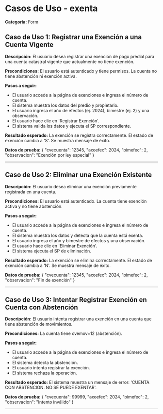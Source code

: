 # Casos de Uso - exenta

**Categoría:** Form

## Caso de Uso 1: Registrar una Exención a una Cuenta Vigente

**Descripción:** El usuario desea registrar una exención de pago predial para una cuenta catastral vigente que actualmente no tiene exención.

**Precondiciones:**
El usuario está autenticado y tiene permisos. La cuenta no tiene abstención ni exención activa.

**Pasos a seguir:**
- El usuario accede a la página de exenciones e ingresa el número de cuenta.
- El sistema muestra los datos del predio y propietario.
- El usuario ingresa el año de efectos (ej. 2024), bimestre (ej. 2) y una observación.
- El usuario hace clic en 'Registrar Exención'.
- El sistema valida los datos y ejecuta el SP correspondiente.

**Resultado esperado:**
La exención se registra correctamente. El estado de exención cambia a 'S'. Se muestra mensaje de éxito.

**Datos de prueba:**
{ "cvecuenta": 12345, "axoefec": 2024, "bimefec": 2, "observacion": "Exención por ley especial" }

---

## Caso de Uso 2: Eliminar una Exención Existente

**Descripción:** El usuario desea eliminar una exención previamente registrada en una cuenta.

**Precondiciones:**
El usuario está autenticado. La cuenta tiene exención activa y no tiene abstención.

**Pasos a seguir:**
- El usuario accede a la página de exenciones e ingresa el número de cuenta.
- El sistema muestra los datos y detecta que la cuenta está exenta.
- El usuario ingresa el año y bimestre de efectos y una observación.
- El usuario hace clic en 'Eliminar Exención'.
- El sistema ejecuta el SP de eliminación.

**Resultado esperado:**
La exención se elimina correctamente. El estado de exención cambia a 'N'. Se muestra mensaje de éxito.

**Datos de prueba:**
{ "cvecuenta": 12345, "axoefec": 2024, "bimefec": 2, "observacion": "Fin de exención" }

---

## Caso de Uso 3: Intentar Registrar Exención en Cuenta con Abstención

**Descripción:** El usuario intenta registrar una exención en una cuenta que tiene abstención de movimientos.

**Precondiciones:**
La cuenta tiene cvemov=12 (abstención).

**Pasos a seguir:**
- El usuario accede a la página de exenciones e ingresa el número de cuenta.
- El sistema detecta la abstención.
- El usuario intenta registrar la exención.
- El sistema rechaza la operación.

**Resultado esperado:**
El sistema muestra un mensaje de error: 'CUENTA CON ABSTENCION. NO SE PUEDE EXENTAR'.

**Datos de prueba:**
{ "cvecuenta": 99999, "axoefec": 2024, "bimefec": 2, "observacion": "Intento inválido" }

---

